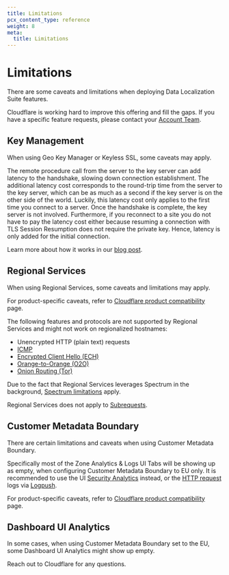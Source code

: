 ```yaml
---
title: Limitations
pcx_content_type: reference
weight: 8
meta:
  title: Limitations
---
```


# Limitations

There are some caveats and limitations when deploying Data Localization Suite features.

Cloudflare is working hard to improve this offering and fill the gaps. If you have a specific feature requests, please contact your [Account Team](/support/contacting-cloudflare-support/).

## Key Management

When using Geo Key Manager or Keyless SSL, some caveats may apply.

The remote procedure call from the server to the key server can add latency to the handshake, slowing down connection establishment. The additional latency cost corresponds to the round-trip time from the server to the key server, which can be as much as a second if the key server is on the other side of the world. Luckily, this latency cost only applies to the first time you connect to a server. Once the handshake is complete, the key server is not involved. Furthermore, if you reconnect to a site you do not have to pay the latency cost either because resuming a connection with TLS Session Resumption does not require the private key. Hence, latency is only added for the initial connection.

Learn more about how it works in our [blog post](https://blog.cloudflare.com/geo-key-manager-how-it-works/).

## Regional Services

When using Regional Services, some caveats and limitations may apply.

For product-specific caveats, refer to [Cloudflare product compatibility](/data-localization/compatibility/) page.

The following features and protocols are not supported by Regional Services and might not work on regionalized hostnames:

- Unencrypted HTTP (plain text) requests
- [ICMP](https://www.cloudflare.com/learning/ddos/glossary/internet-control-message-protocol-icmp/)
- [Encrypted Client Hello (ECH)](/ssl/edge-certificates/ech/)
- [Orange-to-Orange (O2O)](/cloudflare-for-platforms/cloudflare-for-saas/saas-customers/how-it-works/)
- [Onion Routing (Tor)](/network/onion-routing/)

Due to the fact that Regional Services leverages Spectrum in the background, [Spectrum limitations](/spectrum/reference/limitations/) apply.

Regional Services does not apply to [Subrequests](/workers/platform/limits/#subrequests).

## Customer Metadata Boundary

There are certain limitations and caveats when using Customer Metadata Boundary.

Specifically most of the Zone Analytics & Logs UI Tabs will be showing up as empty, when configuring Customer Metadata Boundary to EU only. It is recommended to use the UI [Security Analytics](/waf/analytics/security-analytics/) instead, or the [HTTP request](/logs/reference/log-fields/zone/http_requests/) logs via [Logpush](/logs/about/).

For product-specific caveats, refer to [Cloudflare product compatibility](/data-localization/compatibility/) page.

## Dashboard UI Analytics

In some cases, when using Customer Metadata Boundary set to the EU, some Dashboard UI Analytics might show up empty.

Reach out to Cloudflare for any questions.